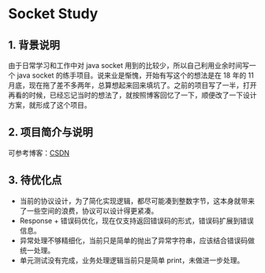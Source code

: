 # Socket Study

## 1. 背景说明
由于日常学习和工作中对 java socket 用到的比较少，所以自己利用业余时间写一个 java socket 的练手项目。说来业是惭愧，开始有写这个的想法是在 18 年的 11 月底，现在拖了差不多两年，总算想起来回来填坑了。之前的项目写了一半，打开再看的时候，已经忘记当时的想法了，就按照博客回忆了一下，顺便改了一下设计方案，就形成了这个项目。

## 2. 项目简介与说明
可参考博客：[CSDN](https://blog.csdn.net/wyzidu/article/details/84451544)

## 3. 待优化点
+ 当前的协议设计，为了简化实现逻辑，都尽可能凑到整数字节，这本身就带来了一些空间的浪费，协议可以设计得更紧凑。
+ Response + 错误码优化，现在仅支持返回错误码的形式，错误码扩展到错误信息。
+ 异常处理不够精细化，当前只是简单的抛出了异常字符串，应该结合错误码做统一处理。
+ 单元测试没有完成，业务处理逻辑当前只是简单 print，未做进一步处理。

